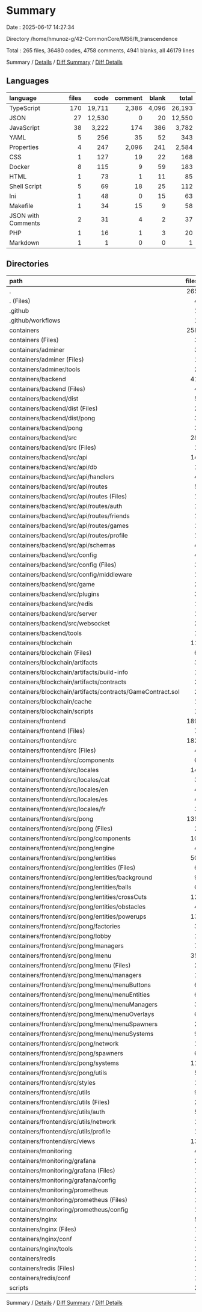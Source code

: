 # Summary

Date : 2025-06-17 14:27:34

Directory /home/hmunoz-g/42-CommonCore/MS6/ft_transcendence

Total : 265 files,  36480 codes, 4758 comments, 4941 blanks, all 46179 lines

Summary / [Details](details.md) / [Diff Summary](diff.md) / [Diff Details](diff-details.md)

## Languages
| language | files | code | comment | blank | total |
| :--- | ---: | ---: | ---: | ---: | ---: |
| TypeScript | 170 | 19,711 | 2,386 | 4,096 | 26,193 |
| JSON | 27 | 12,530 | 0 | 20 | 12,550 |
| JavaScript | 38 | 3,222 | 174 | 386 | 3,782 |
| YAML | 5 | 256 | 35 | 52 | 343 |
| Properties | 4 | 247 | 2,096 | 241 | 2,584 |
| CSS | 1 | 127 | 19 | 22 | 168 |
| Docker | 8 | 115 | 9 | 59 | 183 |
| HTML | 1 | 73 | 1 | 11 | 85 |
| Shell Script | 5 | 69 | 18 | 25 | 112 |
| Ini | 1 | 48 | 0 | 15 | 63 |
| Makefile | 1 | 34 | 15 | 9 | 58 |
| JSON with Comments | 2 | 31 | 4 | 2 | 37 |
| PHP | 1 | 16 | 1 | 3 | 20 |
| Markdown | 1 | 1 | 0 | 0 | 1 |

## Directories
| path | files | code | comment | blank | total |
| :--- | ---: | ---: | ---: | ---: | ---: |
| . | 265 | 36,480 | 4,758 | 4,941 | 46,179 |
| . (Files) | 4 | 300 | 15 | 11 | 326 |
| .github | 1 | 38 | 0 | 11 | 49 |
| .github/workflows | 1 | 38 | 0 | 11 | 49 |
| containers | 258 | 36,126 | 4,738 | 4,909 | 45,773 |
| containers (Files) | 3 | 203 | 23 | 34 | 260 |
| containers/adminer | 3 | 40 | 3 | 15 | 58 |
| containers/adminer (Files) | 1 | 21 | 0 | 10 | 31 |
| containers/adminer/tools | 2 | 19 | 3 | 5 | 27 |
| containers/backend | 41 | 6,191 | 154 | 387 | 6,732 |
| containers/backend (Files) | 4 | 3,077 | 1 | 13 | 3,091 |
| containers/backend/dist | 5 | 166 | 12 | 5 | 183 |
| containers/backend/dist (Files) | 2 | 82 | 6 | 2 | 90 |
| containers/backend/dist/pong | 3 | 84 | 6 | 3 | 93 |
| containers/backend/pong | 3 | 95 | 6 | 13 | 114 |
| containers/backend/src | 28 | 2,813 | 126 | 346 | 3,285 |
| containers/backend/src (Files) | 1 | 31 | 0 | 11 | 42 |
| containers/backend/src/api | 14 | 2,093 | 95 | 199 | 2,387 |
| containers/backend/src/api/db | 1 | 328 | 41 | 29 | 398 |
| containers/backend/src/api/handlers | 4 | 666 | 47 | 135 | 848 |
| containers/backend/src/api/routes | 5 | 84 | 7 | 18 | 109 |
| containers/backend/src/api/routes (Files) | 1 | 6 | 3 | 2 | 11 |
| containers/backend/src/api/routes/auth | 1 | 24 | 1 | 3 | 28 |
| containers/backend/src/api/routes/friends | 1 | 18 | 0 | 3 | 21 |
| containers/backend/src/api/routes/games | 1 | 19 | 1 | 6 | 26 |
| containers/backend/src/api/routes/profile | 1 | 17 | 2 | 4 | 23 |
| containers/backend/src/api/schemas | 4 | 1,015 | 0 | 17 | 1,032 |
| containers/backend/src/config | 4 | 151 | 6 | 28 | 185 |
| containers/backend/src/config (Files) | 3 | 119 | 5 | 17 | 141 |
| containers/backend/src/config/middleware | 1 | 32 | 1 | 11 | 44 |
| containers/backend/src/game | 2 | 175 | 4 | 36 | 215 |
| containers/backend/src/plugins | 3 | 94 | 3 | 17 | 114 |
| containers/backend/src/redis | 1 | 50 | 0 | 11 | 61 |
| containers/backend/src/server | 1 | 32 | 0 | 5 | 37 |
| containers/backend/src/websocket | 2 | 187 | 18 | 39 | 244 |
| containers/backend/tools | 1 | 40 | 9 | 10 | 59 |
| containers/blockchain | 11 | 7,418 | 30 | 43 | 7,491 |
| containers/blockchain (Files) | 6 | 7,219 | 26 | 29 | 7,274 |
| containers/blockchain/artifacts | 3 | 98 | 0 | 2 | 100 |
| containers/blockchain/artifacts/build-info | 1 | 1 | 0 | 0 | 1 |
| containers/blockchain/artifacts/contracts | 2 | 97 | 0 | 2 | 99 |
| containers/blockchain/artifacts/contracts/GameContract.sol | 2 | 97 | 0 | 2 | 99 |
| containers/blockchain/cache | 1 | 40 | 0 | 1 | 41 |
| containers/blockchain/scripts | 1 | 61 | 4 | 11 | 76 |
| containers/frontend | 189 | 21,920 | 2,416 | 4,140 | 28,476 |
| containers/frontend (Files) | 7 | 1,975 | 17 | 16 | 2,008 |
| containers/frontend/src | 182 | 19,945 | 2,399 | 4,124 | 26,468 |
| containers/frontend/src (Files) | 4 | 106 | 3 | 18 | 127 |
| containers/frontend/src/components | 6 | 539 | 157 | 110 | 806 |
| containers/frontend/src/locales | 14 | 159 | 0 | 9 | 168 |
| containers/frontend/src/locales/cat | 3 | 34 | 0 | 2 | 36 |
| containers/frontend/src/locales/en | 4 | 47 | 0 | 3 | 50 |
| containers/frontend/src/locales/es | 4 | 47 | 0 | 3 | 50 |
| containers/frontend/src/locales/fr | 3 | 31 | 0 | 1 | 32 |
| containers/frontend/src/pong | 135 | 16,365 | 1,873 | 3,491 | 21,729 |
| containers/frontend/src/pong (Files) | 2 | 19 | 12 | 7 | 38 |
| containers/frontend/src/pong/components | 10 | 300 | 114 | 77 | 491 |
| containers/frontend/src/pong/engine | 4 | 517 | 68 | 105 | 690 |
| containers/frontend/src/pong/entities | 50 | 4,201 | 647 | 1,007 | 5,855 |
| containers/frontend/src/pong/entities (Files) | 6 | 801 | 79 | 130 | 1,010 |
| containers/frontend/src/pong/entities/background | 9 | 511 | 117 | 154 | 782 |
| containers/frontend/src/pong/entities/balls | 6 | 383 | 108 | 116 | 607 |
| containers/frontend/src/pong/entities/crossCuts | 12 | 616 | 142 | 162 | 920 |
| containers/frontend/src/pong/entities/obstacles | 4 | 231 | 44 | 78 | 353 |
| containers/frontend/src/pong/entities/powerups | 13 | 1,659 | 157 | 367 | 2,183 |
| containers/frontend/src/pong/factories | 3 | 309 | 33 | 32 | 374 |
| containers/frontend/src/pong/lobby | 1 | 144 | 12 | 31 | 187 |
| containers/frontend/src/pong/managers | 7 | 373 | 90 | 93 | 556 |
| containers/frontend/src/pong/menu | 35 | 6,350 | 594 | 1,225 | 8,169 |
| containers/frontend/src/pong/menu (Files) | 2 | 651 | 48 | 114 | 813 |
| containers/frontend/src/pong/menu/managers | 1 | 404 | 12 | 44 | 460 |
| containers/frontend/src/pong/menu/menuButtons | 6 | 930 | 72 | 218 | 1,220 |
| containers/frontend/src/pong/menu/menuEntities | 6 | 769 | 78 | 133 | 980 |
| containers/frontend/src/pong/menu/menuManagers | 3 | 1,143 | 49 | 183 | 1,375 |
| containers/frontend/src/pong/menu/menuOverlays | 6 | 1,002 | 107 | 194 | 1,303 |
| containers/frontend/src/pong/menu/menuSpawners | 2 | 292 | 25 | 66 | 383 |
| containers/frontend/src/pong/menu/menuSystems | 9 | 1,159 | 203 | 273 | 1,635 |
| containers/frontend/src/pong/network | 1 | 94 | 14 | 24 | 132 |
| containers/frontend/src/pong/spawners | 6 | 833 | 52 | 178 | 1,063 |
| containers/frontend/src/pong/systems | 11 | 2,190 | 168 | 477 | 2,835 |
| containers/frontend/src/pong/utils | 5 | 1,035 | 69 | 235 | 1,339 |
| containers/frontend/src/styles | 1 | 127 | 19 | 22 | 168 |
| containers/frontend/src/utils | 9 | 537 | 16 | 99 | 652 |
| containers/frontend/src/utils (Files) | 2 | 126 | 4 | 26 | 156 |
| containers/frontend/src/utils/auth | 5 | 147 | 3 | 22 | 172 |
| containers/frontend/src/utils/network | 1 | 192 | 9 | 46 | 247 |
| containers/frontend/src/utils/profile | 1 | 72 | 0 | 5 | 77 |
| containers/frontend/src/views | 13 | 2,112 | 331 | 375 | 2,818 |
| containers/monitoring | 4 | 83 | 13 | 35 | 131 |
| containers/monitoring/grafana | 2 | 52 | 0 | 19 | 71 |
| containers/monitoring/grafana (Files) | 1 | 4 | 0 | 4 | 8 |
| containers/monitoring/grafana/config | 1 | 48 | 0 | 15 | 63 |
| containers/monitoring/prometheus | 2 | 31 | 13 | 16 | 60 |
| containers/monitoring/prometheus (Files) | 1 | 16 | 1 | 9 | 26 |
| containers/monitoring/prometheus/config | 1 | 15 | 12 | 7 | 34 |
| containers/nginx | 5 | 192 | 24 | 52 | 268 |
| containers/nginx (Files) | 1 | 9 | 1 | 7 | 17 |
| containers/nginx/conf | 3 | 173 | 21 | 42 | 236 |
| containers/nginx/tools | 1 | 10 | 2 | 3 | 15 |
| containers/redis | 2 | 79 | 2,075 | 203 | 2,357 |
| containers/redis (Files) | 1 | 5 | 0 | 4 | 9 |
| containers/redis/conf | 1 | 74 | 2,075 | 199 | 2,348 |
| scripts | 2 | 16 | 5 | 10 | 31 |

Summary / [Details](details.md) / [Diff Summary](diff.md) / [Diff Details](diff-details.md)